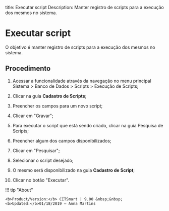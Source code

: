 title: Executar script
Description: Manter registro de scripts para a execução dos mesmos no sistema.
# Executar script

O objetivo é manter registro de scripts para a execução dos mesmos no sistema.

Procedimento
----------------

1.  Acessar a funcionalidade através da navegação no menu principal Sistema \>
    Banco de Dados \> Scripts \> Execução de Scripts;

2.  Clicar na guia **Cadastro de Scripts**;

3.  Preencher os campos para um novo script;

4.  Clicar em "Gravar";

5.  Para executar o script que está sendo criado, clicar na guia Pesquisa de
    Scripts;

6.  Preencher algum dos campos disponibilizados;

7.  Clicar em "Pesquisar";

8.  Selecionar o script desejado;

9.  O mesmo será disponibilizado na guia **Cadastro de Script**;

10. Clicar no botão "Executar".


!!! tip "About"

    <b>Product/Version:</b> CITSmart | 9.00 &nbsp;&nbsp;
    <b>Updated:</b>01/18/2019 – Anna Martins

